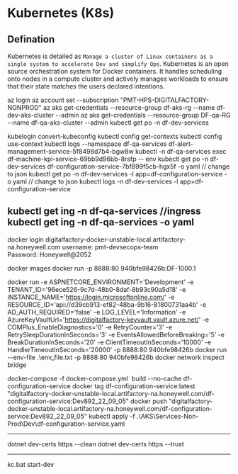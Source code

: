 # Kubernetes (K8s)

## Defination
Kubernetes is detailed as `Manage a cluster of Linux containers as a single system to accelerate Dev and simplify Ops`. Kubernetes is an open source orchestration system for Docker containers. It handles scheduling onto nodes in a compute cluster and actively manages workloads to ensure that their state matches the users declared intentions.

az login
az account set --subscription "PMT-HPS-DIGITALFACTORY-NONPROD"
az aks get-credentials --resource-group df-aks-rg --name df-dev-aks-cluster --admin
az aks get-credentials --resource-group DF-qa-RG --name df-qa-aks-cluster --admin
kubectl get po -n df-dev-services

kubelogin convert-kubeconfig
kubectl config get-contexts
kubectl config use-context <docker-desktop>
kubectl logs --namespace df-qa-services df-alert-management-service-5f8498d7b4-bgw8w
kubectl -n df-qa-services exec df-machine-kpi-service-69bb9d96bb-8rsfp -- env
kubectl get po -n df-dev-services df-configuration-service-7bf899f5cb-hgx5f -o yaml // change to json
kubectl get po -n df-dev-services -l app=df-configuration-service -o yaml // change to json
kubectl logs -n df-dev-services -l app=df-configuration-service

kubectl get ing -n df-qa-services //ingress
kubectl get ing -n df-qa-services -o yaml
--------------------------------------------
docker login digitalfactory-docker-unstable-local.artifactory-na.honeywell.com
username:  pmt-devsecops-team        
Password:  Honeywell@2052

docker images
docker run -p 8888:80 940bfe98426b:DF-1000.1

docker run -e ASPNETCORE_ENVIRONMENT='Development' -e TENANT_ID='96ece526-9c7d-48b0-8daf-8b93c90a5d18' -e INSTANCE_NAME='https://login.microsoftonline.com/' -e RESOURCE_ID='api://d39cb913-ef82-48ba-9b16-81800731aa4b' -e AD_AUTH_REQUIRED='false' -e LOG_LEVEL='Information' -e AzureKeyVaultUrl='https://digitalfactory-keyvault.vault.azure.net/' -e COMPlus_EnableDiagnostics='0' -e RetryCounter='3' -e RetrySleepDurationInSeconds='3' -e EventsAllowedBeforeBreaking='5' -e BreakDurationInSeconds='20' -e ClientTimeoutInSeconds='10000' -e HandlerTimeoutInSeconds='20000' -p 8888:80 940bfe98426b
docker run --env-file .\env_file.txt -p 8888:80 940bfe98426b
docker network inspect bridge

docker-compose -f docker-compose.yml  build --no-cache df-configuration-service
docker tag df-configuration-service:latest "digitalfactory-docker-unstable-local.artifactory-na.honeywell.com/df-configuration-service:Dev892_22_09_05"
docker push "digitalfactory-docker-unstable-local.artifactory-na.honeywell.com/df-configuration-service:Dev892_22_09_05"
kubectl apply -f .\AKS\Services-Non-Prod\Dev\df-configuration-service.yaml

--------------------------------------------
dotnet dev-certs https --clean
dotnet dev-certs https --trust

---------------------
kc.bat start-dev
